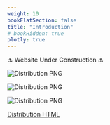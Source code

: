 ```yaml
---
weight: 10
bookFlatSection: false
title: "Introduction"
# bookHidden: true
plotly: true
---
```


⚓ Website Under Construction ⚓

<!-- {{< load-plotly >}} -->
<!-- {{< plotly json="/plotly/test.json" height="400px" >}} -->

<!-- {{< plotly json="/plotly/diffusion_en.json" height="400px" >}} -->

![Distribution PNG](/images/diogenes.jpg)

![Distribution PNG](/images/d2.jpg)

![Distribution PNG](/images/univ-transparent.png)

[Distribution HTML](./distribution.html)